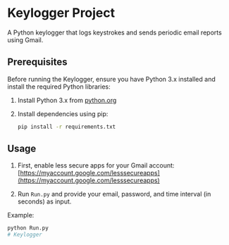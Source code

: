 # Keylogger Project

A Python keylogger that logs keystrokes and sends periodic email reports using Gmail.


## Prerequisites

Before running the Keylogger, ensure you have Python 3.x installed and install the required Python libraries:

1. Install Python 3.x from [python.org](https://www.python.org/downloads/)
2. Install dependencies using pip:

   ```sh
   pip install -r requirements.txt

## Usage

1. First, enable less secure apps for your Gmail account: [https://myaccount.google.com/lesssecureapps](https://myaccount.google.com/lesssecureapps)

2. Run `Run.py` and provide your email, password, and time interval (in seconds) as input.

Example:
```sh
python Run.py
#   K e y l o g g e r  
 